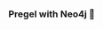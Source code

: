 ### Pregel with Neo4j 🚀



































































































































 









































































































































































































































